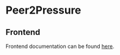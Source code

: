# Peer2Pressure

## Frontend 
Frontend documentation can be found [here](https://github.com/Peer2Pressure/Peer2Pressure/blob/main/frontend/README.md).
